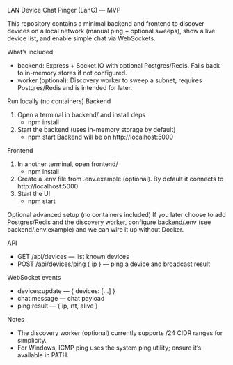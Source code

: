 LAN Device Chat Pinger (LanC) — MVP

This repository contains a minimal backend and frontend to discover devices on a local network (manual ping + optional sweeps), show a live device list, and enable simple chat via WebSockets.

What’s included
- backend: Express + Socket.IO with optional Postgres/Redis. Falls back to in-memory stores if not configured.
- worker (optional): Discovery worker to sweep a subnet; requires Postgres/Redis and is intended for later.

Run locally (no containers)
Backend
1) Open a terminal in backend/ and install deps
   - npm install
2) Start the backend (uses in-memory storage by default)
   - npm start
   Backend will be on http://localhost:5000

Frontend
1) In another terminal, open frontend/
   - npm install
2) Create a .env file from .env.example (optional). By default it connects to http://localhost:5000
3) Start the UI
   - npm start

Optional advanced setup (no containers included)
If you later choose to add Postgres/Redis and the discovery worker, configure backend/.env (see backend/.env.example) and we can wire it up without Docker.

API
- GET /api/devices — list known devices
- POST /api/devices/ping { ip } — ping a device and broadcast result

WebSocket events
- devices:update — { devices: [...] }
- chat:message — chat payload
- ping:result — { ip, rtt, alive }

Notes
- The discovery worker (optional) currently supports /24 CIDR ranges for simplicity.
- For Windows, ICMP ping uses the system ping utility; ensure it’s available in PATH.
